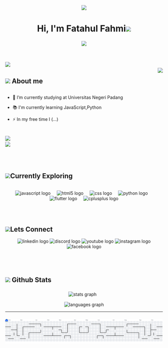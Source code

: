 <div align="center">
  <img height="500" src="https://media4.giphy.com/media/v1.Y2lkPTc5MGI3NjExYnkxb3pqZmd2bGU1OGx1YTN6YTI4MG90ZG5ubnQ2NDNiOWN1aTduZiZlcD12MV9pbnRlcm5hbF9naWZfYnlfaWQmY3Q9Zw/xAzW9Oi28p1VS/giphy.gif"  />
</div>

###

<h1 align="center">Hi, I'm Fatahul Fahmi<img src="https://media.giphy.com/media/hvRJCLFzcasrR4ia7z/giphy.gif" width="35"></h1>

###

<p align="center">
  <a href="https://github.com/DenverCoder1/readme-typing-svg">
    <img 
      src="https://readme-typing-svg.herokuapp.com?font=Time+New+Roman&color=FF0000&size=25&center=true&vCenter=true&width=600&height=100&lines=Assalamualaikum..❤️;Welcome+To+My+World!;"
    />
  </a>
</p>

<br>
<br>

<img src="https://user-images.githubusercontent.com/73097560/115834477-dbab4500-a447-11eb-908a-139a6edaec5c.gif">

<br>

<img align="right" height="250" src="https://media0.giphy.com/media/v1.Y2lkPTc5MGI3NjExYjUxMWpqZTI4ejE4Zjl4dThrM2ttMzRxbmV0ZHlpYmh0b3hlNXdyMSZlcD12MV9pbnRlcm5hbF9naWZfYnlfaWQmY3Q9Zw/4ilFRqgbzbx4c/giphy.gif"  />

<h2 align="left" style="border-bottom:none; margin-bottom:0;">
  <picture>
    <img src="https://github.com/7oSkaaa/7oSkaaa/blob/main/Images/about_me.gif?raw=true" width="50px">
  </picture>
  About me
</h2>

<br>

<p align="left">

- 🔭 I’m currently studying at Universitas Negeri Padang<br>

- 📚 I'm currently learning JavaScript,Python<br>

- ⚡ In my free time I (...)</p>

###

<br>

<div>
  <img style="100%" src="https://capsule-render.vercel.app/api?type=waving&height=78&section=header&reversal=true&text=Z&fontSize=32&fontColor=FFFFFF&fontAlign=50&fontAlignY=50&rotate=-45&stroke=-&animation=fadeIn&descSize=20&descAlign=50&descAlignY=50&textBg=false&color=gradient"  />
</div>

<img src="https://user-images.githubusercontent.com/73097560/115834477-dbab4500-a447-11eb-908a-139a6edaec5c.gif">

<br><br>

## <img src="https://media2.giphy.com/media/QssGEmpkyEOhBCb7e1/giphy.gif?cid=ecf05e47a0n3gi1bfqntqmob8g9aid1oyj2wr3ds3mg700bl&rid=giphy.gif" width ="30">Currently Exploring

<br>

<div align="center">
  <img src="https://cdn.jsdelivr.net/gh/devicons/devicon/icons/javascript/javascript-original.svg" height="40" alt="javascript logo"  />
  <img width="12" />
  <img src="https://cdn.jsdelivr.net/gh/devicons/devicon/icons/html5/html5-original.svg" height="40" alt="html5 logo"  />
  <img width="12" />
  <img src="https://cdn.jsdelivr.net/gh/devicons/devicon/icons/css3/css3-original.svg" height="40" alt="css logo"  />
  <img width="12" />
  <img src="https://cdn.jsdelivr.net/gh/devicons/devicon/icons/python/python-original.svg" height="40" alt="python logo"  />
  <img width="12" />
  <img src="https://cdn.jsdelivr.net/gh/devicons/devicon/icons/flutter/flutter-original.svg" height="40" alt="flutter logo"  />
  <img width="12" />
  <img src="https://cdn.jsdelivr.net/gh/devicons/devicon/icons/cplusplus/cplusplus-original.svg" height="40" alt="cplusplus logo"  />
</div>

<br><br>

## <img src ="https://media4.giphy.com/media/v1.Y2lkPTc5MGI3NjExdmFvOXIzdGk0ZjJleDhzOWl4OHdwdTlvMHM0dnRnYTFoZWZqaWlzdCZlcD12MV9pbnRlcm5hbF9naWZfYnlfaWQmY3Q9cw/zlkLoMmWTkL6wBqNl2/giphy.gif" width = "30">Lets Connect

<div align="center">
  <img src="https://img.shields.io/static/v1?message=LinkedIn&logo=linkedin&label=&color=0077B5&logoColor=white&labelColor=&style=for-the-badge" height="22" alt="linkedin logo"  />
  <img src="https://img.shields.io/static/v1?message=Discord&logo=discord&label=&color=7289DA&logoColor=white&labelColor=&style=for-the-badge" height="22" alt="discord logo"  />
  <img src="https://img.shields.io/static/v1?message=Youtube&logo=youtube&label=&color=FF0000&logoColor=white&labelColor=&style=for-the-badge" height="22" alt="youtube logo"  />
  <img src="https://img.shields.io/static/v1?message=Instagram&logo=instagram&label=&color=E4405F&logoColor=white&labelColor=&style=for-the-badge" height="22" alt="instagram logo"  />
  <img src="https://img.shields.io/static/v1?message=Facebook&logo=facebook&label=&color=1877F2&logoColor=white&labelColor=&style=for-the-badge" height="22" alt="facebook logo"  />
</div>

###

<br><br>

## <picture> <img src = "https://github.com/7oSkaaa/7oSkaaa/blob/main/Images/Statistics.gif?raw=true" width = 50px> </picture> Github Stats

###

<div align="center">

<img 
    src="https://github-readme-stats.vercel.app/api?username=FatahulFahmi&hide_title=false&hide_rank=false&show_icons=true&include_all_commits=true&count_private=true&disable_animations=false&theme=radical&locale=en&hide_border=false" 
    height="150" 
    alt="stats graph" 
    style="vertical-align: middle; margin-right: 10px;" 
  />

<img 
    src="https://github-readme-stats.vercel.app/api/top-langs?username=FatahulFahmi&locale=en&hide_title=false&layout=compact&card_width=320&langs_count=12&theme=merko&hide_border=false" 
    height="150" 
    alt="languages graph" 
    style="vertical-align: middle;" 
  />

</div>

---

###

<picture>
  <source media="(prefers-color-scheme: dark)" srcset="https://raw.githubusercontent.com/FatahulFahmi/FatahulFahmi/output/pacman-contribution-graph-dark.svg">
  <source media="(prefers-color-scheme: light)" srcset="https://raw.githubusercontent.com/FatahulFahmi/FatahulFahmi/output/pacman-contribution-graph.svg">
  <img alt="pacman contribution graph" src="https://raw.githubusercontent.com/FatahulFahmi/FatahulFahmi/output/pacman-contribution-graph.svg">
</picture>
